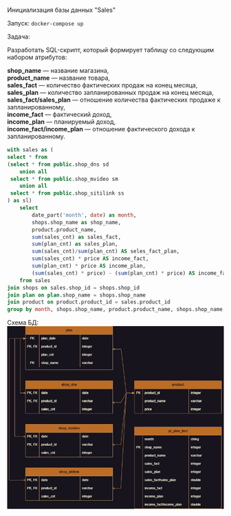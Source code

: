 Инициализация базы данных "Sales"

Запуск: `docker-compose up`

Задача:  

Разработать SQL-скрипт, который формирует таблицу со следующим набором атрибутов:

**shop_name** — название магазина,  
**product_name** — название товара,  
**sales_fact** — количество фактических продаж на конец месяца,  
**sales_plan** — количество запланированных продаж на конец месяца,  
**sales_fact/sales_plan** — отношение количества фактических продаже к запланированному,  
**income_fact** — фактический доход,  
**income_plan** — планируемый доход,  
**income_fact/income_plan** — отношение фактического дохода к запланированному.  
```sql
with sales as (
select * from 
(select * from public.shop_dns sd
	union all
 select * from public.shop_mvideo sm
 	union all
 select * from public.shop_sitilink ss 
) as sl)
	select
		date_part('month', date) as month,
		shops.shop_name as shop_name,
		product.product_name,
		sum(sales_cnt) as sales_fact,
		sum(plan_cnt) as sales_plan,
		sum(sales_cnt)/sum(plan_cnt) AS seles_fact_plan,
		sum(sales_cnt) * price AS income_fact,
		sum(plan_cnt) * price AS income_plan,
		(sum(sales_cnt) * price) - (sum(plan_cnt) * price) AS income_fact_plan
	from sales
join shops on sales.shop_id = shops.shop_id
join plan on plan.shop_name = shops.shop_name
join product on product.product_id = sales.product_id
group by month, shops.shop_name, product.product_name, shops.shop_name, product.price
```  

Схема БД: ![Схема БД "Библиотека""](./dwh_schema.jpg)






